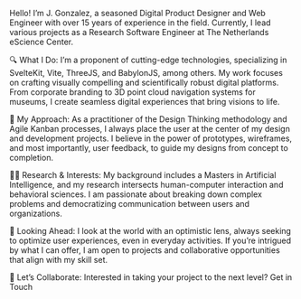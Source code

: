 Hello! I’m J. Gonzalez, a seasoned Digital Product Designer and Web Engineer with over 15 years of experience in the field. Currently, I lead various projects as a Research Software Engineer at The Netherlands eScience Center.


🔍 What I Do:
I’m a proponent of cutting-edge technologies, specializing in SvelteKit, Vite, ThreeJS, and BabylonJS, among others. My work focuses on crafting visually compelling and scientifically robust digital platforms. From corporate branding to 3D point cloud navigation systems for museums, I create seamless digital experiences that bring visions to life.

🎯 My Approach:
As a practitioner of the Design Thinking methodology and Agile Kanban processes, I always place the user at the center of my design and development projects. I believe in the power of prototypes, wireframes, and most importantly, user feedback, to guide my designs from concept to completion.

👨‍🔬 Research & Interests:
My background includes a Masters in Artificial Intelligence, and my research intersects human-computer interaction and behavioral sciences. I am passionate about breaking down complex problems and democratizing communication between users and organizations.

🌱 Looking Ahead:
I look at the world with an optimistic lens, always seeking to optimize user experiences, even in everyday activities. If you’re intrigued by what I can offer, I am open to projects and collaborative opportunities that align with my skill set.

🤝 Let’s Collaborate:
Interested in taking your project to the next level? Get in Touch